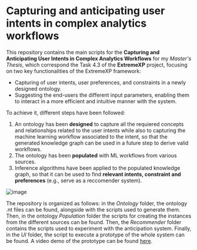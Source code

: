 # Capturing and anticipating user intents in complex analytics workflows

This repository contains the main scripts for the **Capturing and Anticipating User Intents in Complex Analytics Workflows** for my *Master's Thesis*, which correspond the Task 4.3 of the **ExtremeXP** project, focusing on two key functionalities of the ExtremeXP framework: 
- Capturing of user intents, user preferences, and constraints in a newly designed ontology.
- Suggesting the end-users the different input parameters, enabling them to interact in a more efficient and intuitive manner with the system.


To achieve it, different steps have been followed: 
1. An ontology has been **designed** to capture all the requiered concepts and relationships related to the user intents while also to capturing the machine learning workflow associated to the intent, so that the generated knowledge graph can be used in a future step to derive valid workflows.
2. The ontology has been **populated** with ML workflows from various sources.
3. Inference algorithms have been applied to the populated knowledge graph, so that it can be used to find **relevant intents, constraint and preferences** (e.g., serve as a reccomender system).



![image](https://github.com/gerardponsrecasens/capturing-and-anticipating-ML-intents/assets/95172600/95dda1c3-cd15-4ff8-9afa-6354e2b50e16)



The repository is organized as follows: in the *Ontology* folder, the ontology .nt files can be found, alongside with the scripts used to generate them. Then, in the ontology *Population* folder the scripts for creating the instances from the different sources can be found. Then, the *Recommender* folder contains the scripts used to experiment with the anticipation system. Finally, in the *UI* folder, the script to execute a prototype of the whole system can be found. A video demo of the prototype can be found [here](https://youtu.be/MMHCoE6yonw).


